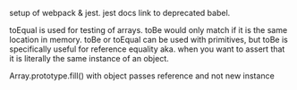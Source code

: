 setup of webpack & jest. jest docs link to deprecated babel.

toEqual is used for testing of arrays. toBe would only match if it is the same location in memory. toBe or toEqual can be used with primitives, but toBe is specifically useful for reference equality aka. when you want to assert that it is literally the same instance of an object.

Array.prototype.fill() with object passes reference and not new instance